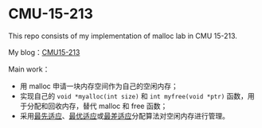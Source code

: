 # CMU-15-213
This repo consists of my implementation of malloc lab in CMU 15-213.

My blog：[CMU15-213](https://coderzqy.github.io/2024/01/01/CMU15-213/)

Main work：

- 用 malloc 申请一块内存空间作为自己的空闲内存；
- 实现自己的 `void *myalloc(int size)` 和 `int myfree(void *ptr)` 函数，用于分配和回收内存，替代 malloc 和 free 函数；
- 采用<u>最先适应</u>、<u>最优适应</u>或<u>最差适应</u>分配算法对空闲内存进行管理。

